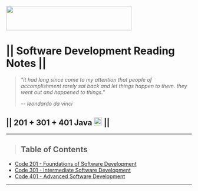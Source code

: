 <img src="https://members-csforall.imgix.net/members/logos/code-fellows-logo-horizontal-2-color-black.png" width="340" height="66">  

# || Software Development Reading Notes ||

> *"it had long since come to my attention that people of accomplishment rarely sat back and let things happen to them. they went out and happened to things."*
>
>    -- *<cite>leondardo da vinci</cite>*

## || 201 + 301 + 401 Java <img src="https://www.svgrepo.com/show/184143/java.svg"  width="22" height="22"> ||

---

> ## Table of Contents

- [Code 201 - Foundations of Software Development](/201.md)
- [Code 301 - Intermediate Software Development](/301.md)
- [Code 401 - Advanced Software Development](/401.md)

---
